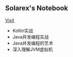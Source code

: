 Solarex's Notebook
-----------------------
[Visit](https://solarex.github.io/Notes)

+ Kotlin实战
+ Java并发编程实战
+ Java并发编程的艺术
+ 深入理解JVM虚拟机
